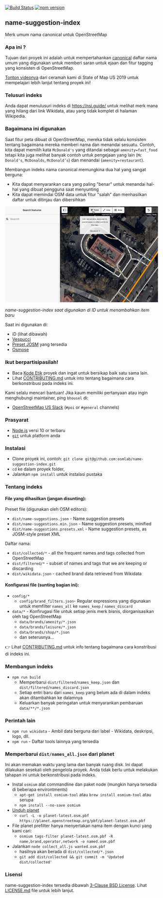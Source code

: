 [![Build Status](https://travis-ci.org/osmlab/name-suggestion-index.svg?branch=main)](https://travis-ci.org/osmlab/name-suggestion-index)
[![npm version](https://badge.fury.io/js/name-suggestion-index.svg)](https://badge.fury.io/js/name-suggestion-index)

## name-suggestion-index

Merk umum nama canonical untuk OpenStreetMap


### Apa ini ?

Tujuan dari proyek ini adalah untuk mempertahankan [canonical](https://en.wikipedia.org/wiki/Canonicalization) daftar nama umum yang digunakan untuk memberi saran untuk ejaan dan fitur tagging yang konsisten di OpenStreetMap.

[Tonton videonya](https://2019.stateofthemap.us/program/sat/mapping-brands-with-the-name-suggestion-index.html) dari ceramah kami di State of Map US 2019 untuk mempelajari lebih lanjut tentang proyek ini!


### Telusuri indeks

Anda dapat menulusuri indeks di https://nsi.guide/ untuk melihat merk mana yang hilang dari link Wikidata, atau yang tidak komplet di halaman Wikipedia.

### Bagaimana ini digunakan

Saat fitur peta dibuat di OpenStreetMap, mereka tidak selalu konsisten tentang bagaimana mereka memberi nama dan menandai sesuatu. Contoh, kita dapat memilih kata `McDonald's` yang ditandai sebagai `amenity=fast_food` tetapi kita juga melihat banyak contoh untuk pengejaan yang lain (`Mc Donald's`, `McDonalds`, `McDonald’s`) dan menandai (`amenity=restaurant`).

Membangun indeks nama canonical memungkina dua hal yang sangat berguna:
- Kita dapat menyarankan cara yang paling "benar" untuk menandai hal-hal yang dibuat pengguna saat menyunting
- Kita dapat memindai OSM data untuk fitur "salah" dan menhasilkan daftar untuk ditinjau dan dibersihkan

<img width="1017px" alt="Name Suggestion Index in use in iD" src="https://raw.githubusercontent.com/osmlab/name-suggestion-index/main/docs/img/nsi-in-iD.gif"/>

*name-suggestion-index saat digunakan di ID untuk menambahkan item baru*

Saat ini digunakan di:
- iD (lihat dibawah)
- [Vespucci](http://vespucci.io/tutorials/name_suggestions/)
- [Preset JOSM](https://josm.openstreetmap.de/wiki/Help/Preferences/Map#TaggingPresets) yang tersedia
- [Osmose](http://osmose.openstreetmap.fr/en/errors/?item=3130)


### Ikut berpartisipasilah!

* Baca [Kode Etik](CODE_OF_CONDUCT.md) proyek dan ingat untuk bersikap baik satu sama lain.
* Lihat [CONTRIBUTING.md](CONTRIBUTING.md) untuk into tentang bagaimana cara berkonstribusi pada indeks ini.

Kami selalu mencari bantuan!  Jika kaum memiliki pertanyaan atau ingin menghubungi maintainer, ping  `bhousel` di:
* [OpenStreetMap US Slack](https://slack.openstreetmap.us/)
(`#poi` or `#general` channels)


### Prasyarat

* [Node.js](https://nodejs.org/) versi 10 or terbaru
* [`git`](https://www.atlassian.com/git/tutorials/install-git/) untuk platform anda


### Instalasi

* Clone proyek ini, contoh:
  `git clone git@github.com:osmlab/name-suggestion-index.git`
* `cd` ke dalam proyek folder,
* Jalankan `npm install` untuk instalasi pustaka


### Tentang indeks

#### File yang dihasilkan (jangan disunting):

Preset file (digunakan oleh OSM editors):
* `dist/name-suggestions.json` - Name suggestion presets
* `dist/name-suggestions.min.json` - Name suggestion presets, minified
* `dist/name-suggestions.presets.xml` - Name suggestion presets, as JOSM-style preset XML

Daftar nama:
* `dist/collected/*` - all the frequent names and tags collected from OpenStreetMap
* `dist/filtered/*` - subset of names and tags that we are keeping or discarding
* `dist/wikidata.json` - cached brand data retrieved from Wikidata

#### Konfigurasi file (sunting bagian ini):

* `config/*`
  * `config/brand_filters.json`- Regular expressions yang digunakan untuk memfilter `names_all` ke `names_keep` / `names_discard`
* `data/*` - Konfirugasi file untuk setiap jenis merk bisnis, diorganisasikan oleh tag OpenStreetMap
  * `data/brands/amenity/*.json`
  * `data/brands/leisure/*.json`
  * `data/brands/shop/*.json`
  * dan seterusnya...

:point_right: Lihat [CONTRIBUTING.md](CONTRIBUTING.md) untuk info tentang bagaimana cara konstribusi di indeks ini.


### Membangun indeks

* `npm run build`
  * Memperbarui `dist/filtered/names_keep.json` dan `dist/filtered/names_discard.json`
  * Setiap entri baru dari `names_keep` yang belum ada di dalam indeks akan ditambahkan ke dalamnya
  * Keluarkan banyak peringatan untuk menyarankan pembaruan `data/**/*.json`


### Perintah lain

* `npm run wikidata` - Ambil data berguna dari label - Wikidata, deskripsi, logo, dll.
* `npm run` - Daftar tools lainnya yang tersedia

### Memperbarui `dist/names_all.json` dari planet

Ini akan memakan waktu yang lama dan banyak ruang disk. Ini dapat dilakukan sesekali oleh pengelola proyek.
Anda tidak berlu untuk melakukan tahapan ini untuk berkonstribusi pada indeks.

- Instal `osmium` alat commandline dan paket node (mungkin hanya tersedia di beberapa environtments)
  - `apt-get install osmium-tool` atau `brew install osmium-tool` atau serupa
  - `npm install --no-save osmium`
- [Unduh planet](http://planet.osm.org/pbf/)
  - `curl -L -o planet-latest.osm.pbf https://planet.openstreetmap.org/pbf/planet-latest.osm.pbf`
- File planet prefilter hanya menyertakan nama item dengan kunci yang kami cari:
  - `osmium tags-filter planet-latest.osm.pbf -R name,brand,operator,network -o named.osm.pbf`
- Jalankan `node collect_all.js wanted.osm.pbf`
  - hasilnya akan berada di `dist/collected/*.json`
  - `git add dist/collected && git commit -m 'Updated dist/collected'`


### Lisensi

name-suggestion-index tersedia dibawah [3-Clause BSD License](https://opensource.org/licenses/BSD-3-Clause).
Lihat [LICENSE.md](LICENSE.md) file untuk lebih lanjut.
